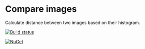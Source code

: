 # Compare images
Calculate distance between two images based on their histogram.

[![Build status](https://ci.appveyor.com/api/projects/status/stm83l2bn8m4lb7y?svg=true)](https://ci.appveyor.com/project/albumprinter/compareimages)

[![NuGet](https://img.shields.io/nuget/dt/Microsoft.AspNetCore.Mvc.svg)](https://www.nuget.org/packages/CompareImages)